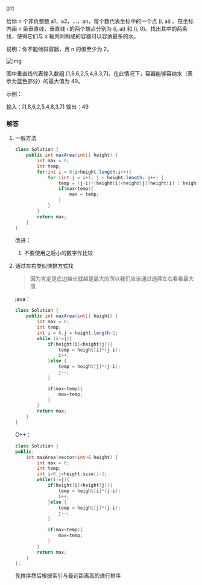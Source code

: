 011

给你 n 个非负整数 a1，a2，...，an，每个数代表坐标中的一个点 (i, ai) 。在坐标内画 n 条垂直线，垂直线 i 的两个端点分别为 (i, ai) 和 (i, 0)。找出其中的两条线，使得它们与 x 轴共同构成的容器可以容纳最多的水。

说明：你不能倾斜容器，且 n 的值至少为 2。

![img](https://aliyun-lc-upload.oss-cn-hangzhou.aliyuncs.com/aliyun-lc-upload/uploads/2018/07/25/question_11.jpg)



图中垂直线代表输入数组 [1,8,6,2,5,4,8,3,7]。在此情况下，容器能够容纳水（表示为蓝色部分）的最大值为 49。

 

示例：

输入：[1,8,6,2,5,4,8,3,7]
输出：49

### 解答

1. 一般方法

   ```java
   class Solution {
       public int maxArea(int[] height) {
           int max = 0;
           int temp;
           for(int i = 0;i<height.length;i++){
               for (int j = i+1; j < height.length; j++) {
                   temp = (j-i)*(height[i]<height[j]?height[i] : height[j]);
                   if(max<temp){
                       max = temp;
                   }
               }
           }
           return max;
       }
   }
   ```

   改进：

   1. 不要使用之后小的数字作比较

2. 通过左右类似快排方式找

   > 因为肯定是底边越长就越是最大的所以我们应该通过选择左右看看最大值

   java：

   ```java
   class Solution {
       public int maxArea(int[] height) {
           int max = 0;
           int temp;
           int i = 0,j = height.length-1;
           while (i!=j){
               if(height[i]<height[j]){
                   temp = height[i]*(j-i);
                   i++;
               }else {
                   temp = height[j]*(j-i);
                   j--;
               }
   
               if(max<temp){
                   max=temp;
               }
           }
           return max;
       }
   }
   ```

   C++：

   ```c++
   class Solution {
   public:
       int maxArea(vector<int>& height) {
           int max = 0;
           int temp;
           int i=0,j=height.size()-1;
           while(i!=j){
               if(height[i]<height[j]){
                   temp = height[i]*(j-i);
                   i++;
               }else {
                   temp = height[j]*(j-i);
                   j--;
               }
   
               if(max<temp){
                   max=temp;
               }
           }
           return max;
       }
   };
   ```

   

   先排序然后根据索引与最远距离高的进行排序
